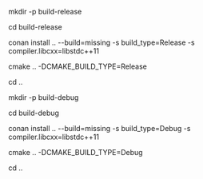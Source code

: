 mkdir -p build-release

cd build-release

conan install .. --build=missing -s build_type=Release -s compiler.libcxx=libstdc++11

cmake .. -DCMAKE_BUILD_TYPE=Release

cd ..

mkdir -p build-debug

cd build-debug

conan install .. --build=missing -s build_type=Debug -s compiler.libcxx=libstdc++11

cmake .. -DCMAKE_BUILD_TYPE=Debug

cd ..
